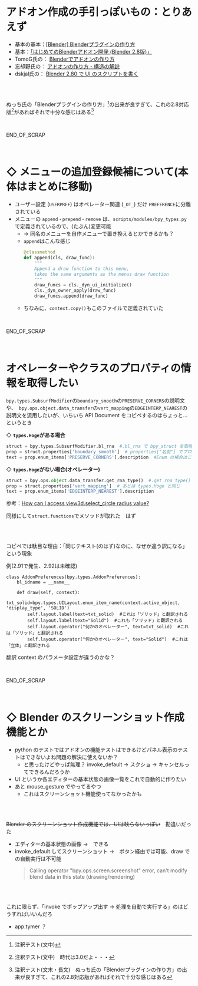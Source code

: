 # アドオン作成の手引っぽいもの：とりあえず
- 基本の基本：[[Blender] Blenderプラグインの作り方](https://qiita.com/nutti/items/a836391723bd28cd3e4c)
- 基本：[「はじめてのBlenderアドオン開発 (Blender 2.8版)」](https://colorful-pico.net/introduction-to-addon-development-in-blender/2.8/index.html)
- TomoG氏の： [Blenderでアドオンの作り方](https://www.tomog-storage.com/entry/Python-BlenderAddon-HowStarUp)
- 忘却野氏の： [アドオンの作り方・構造の解説](https://bookyakuno.com/blender-addon-making-tutorial/)
- dskjal氏の： [Blender 2.80 で UI のスクリプトを書く](https://dskjal.com/blender/ui-script-280.html)


<br><br>

ぬっち氏の「Blenderプラグインの作り方」[^1]の出来が良すぎて、これの2.8対応版[^2]があればそれで十分な感じはある[^3]


[^1]: 注釈テスト(文中)
[^2]: 注釈テスト(文中)　時代は3.0だよ・・・
[^3]: 注釈テスト(文末・長文)　ぬっち氏の「Blenderプラグインの作り方」の出来が良すぎて、これの2.8対応版があればそれで十分な感じはある

<br>

END_OF_SCRAP

<br>

# ◇ メニューの追加登録候補について(本体はまとめに移動)
* ユーザー設定 (`USERPREF`) はオペレーター関連 (`_OT_`) だけ `PREFERENCE`に分離されている
* メニューの `append・prepend・remove` は、`scripts/modules/bpy_types.py` で定義されているので、(たぶん)変更可能
  * → 同名のメニューを自作メニューで置き換えるとかできるかも？
  * `append`はこんな感じ
    ```python
    @classmethod
    def append(cls, draw_func):
        """
        Append a draw function to this menu,
        takes the same arguments as the menus draw function
        """
        draw_funcs = cls._dyn_ui_initialize()
        cls._dyn_owner_apply(draw_func)
        draw_funcs.append(draw_func)
      ```
  * ちなみに、`context.copy()`もこのファイルで定義されていた


<br>

END_OF_SCRAP

<br>

# オペレーターやクラスのプロパティの情報を取得したい
`bpy.types.SubsurfModifier`の`boundary_smooth`の`PRESERVE_CORNERS`の説明文や、` bpy.ops.object.data_transfer`の`vert_mapping`の`EDGEINTERP_NEAREST`の説明文を流用したいが、いちいち API Document をコピペするのはちょっと...　というとき

◇ **`types.Hoge`がある場合**
```python
struct = bpy.types.SubsurfModifier.bl_rna  #.bl_rna で bpy_struct を取得
prop = struct.properties['boundary_smooth']  # properties["名前"] でプロパティを取得
text = prop.enum_items['PRESERVE_CORNERS'].description  #Enum の場合はこんな感じ
```

◇ **`types.Hoge`がない場合(オペレーター)**
```python
struct = bpy.ops.object.data_transfer.get_rna_type()  #.get_rna_type() で bpy_struct を取得
prop = struct.properties['vert_mapping']  # あとは types.Hoge と同じ
text = prop.enum_items['EDGEINTERP_NEAREST'].description
```

参考：[How can I access view3d.select_circle radius value?](https://blender.stackexchange.com/questions/163129/how-can-i-access-view3d-select-circle-radius-value/163130#163130])

同様にして`struct.functions`でメソッドが取れた　はず




<br><br>

コピペでは駄目な理由：「同じテキスト(のはず)なのに、なぜか違う訳になる」という現象


例(2.91で発生、2.92は未確認)
```python: 適当なアドオンの中
class AddonPreferences(bpy.types.AddonPreferences):
    bl_idname = __name__

    def draw(self, context):
        txt_solid=bpy.types.UILayout.enum_item_name(context.active_object, 'display_type', 'SOLID')
        self.layout.label(text=txt_solid)  #これは「ソリッド」と翻訳される
        self.layout.label(text="Solid")  #これも「ソリッド」と翻訳される
        self.layout.operator("何かのオペレーター", text=txt_solid)  #これは「ソリッド」と翻訳される
        self.layout.operator("何かのオペレーター", text="Solid")  #これは「立体」と翻訳される
```
翻訳 context のパラメータ設定が違うのかな？





<br>

END_OF_SCRAP

<br>

# ◇ Blender のスクリーンショット作成機能とか
* python のテストではアドオンの機能テストはできるけどパネル表示のテストはできないよね問題の解決に使えないか？
  * と思ったけどやっぱ無理？ invoke_default → スクショ →  キャンセルってできるんだろうか
* UI というか各エディターの基本状態の画像一覧をこれで自動的に作りたい
* あと mouse_gesture でやってるやつ
  * これはスクリーンショット機能使ってなかったかも

<br><br>

~~Blender のスクリーンショット作成機能では、UIは映らないっぽい~~　勘違いだった
* エディターの基本状態の画像 →　できる
* invoke_default してスクリーンショット  →　ボタン経由では可能、draw での自動実行は不可能
  >  Calling operator "bpy.ops.screen.screenshot" error, can't modify blend data in this state (drawing/rendering)


<br><br>

これに限らず、「invoke でポップアップ出す → 処理を自動で実行する」のはどうすればいいんだろ
* app.tymer ？